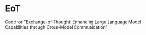 # EoT
Code for "Exchange-of-Thought: Enhancing Large Language Model Capabilities through Cross-Model Communication"
